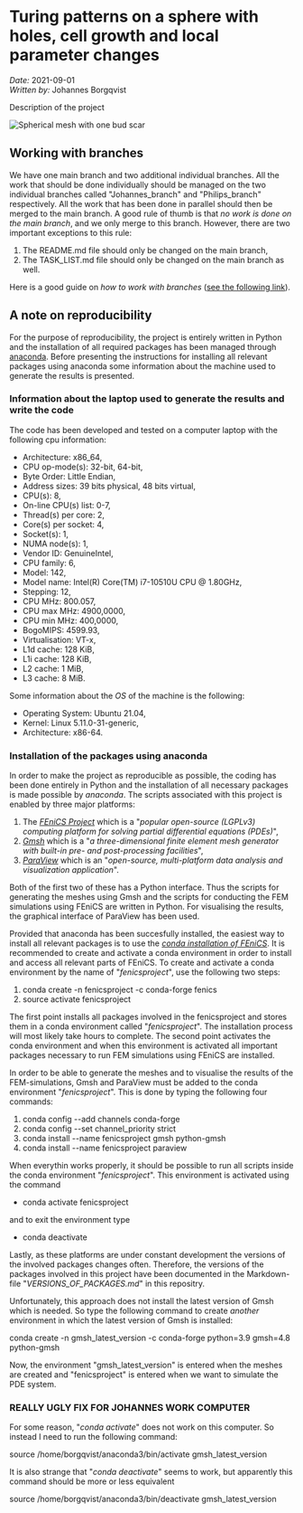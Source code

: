 # Turing patterns on a sphere with holes, cell growth and local parameter changes
*Date:* 2021-09-01<br>
*Written by:* Johannes Borgqvist<br>


Description of the project

![Spherical mesh with one bud scar](mesh_one_bud_scar.png)








## Working with branches
We have one main branch and two additional individual branches. All the work that should be done individually should be managed on the two individual branches called "Johannes\_branch" and "Philips\_branch" respectively. All the work that has been done in parallel should then be merged to the main branch. A good rule of thumb is that *no work is done on the main branch*, and we only merge to this branch. However, there are two important exceptions to this rule:

1. The README.md file should only be changed on the main branch,
2. The TASK_LIST.md file should only be changed on the main branch as well. 

Here is a good guide on *how to work with branches* ([see the following link](https://thenewstack.io/dont-mess-with-the-master-working-with-branches-in-git-and-github/)).



## A note on reproducibility
For the purpose of reproducibility, the project is entirely written in Python and the installation of all required packages has been managed through [anaconda](https://docs.anaconda.com/anaconda/install/index.html). Before presenting the instructions for installing all relevant packages using anaconda some information about the machine used to generate the results is presented. 

### Information about the laptop used to generate the results and write the code
The code has been developed and tested on a computer laptop with the following cpu information:

* Architecture:                    x86_64,
* CPU op-mode(s):                  32-bit, 64-bit,
* Byte Order:                      Little Endian,                                                                                                      
* Address sizes:                   39 bits physical, 48 bits virtual,                                                                                  
* CPU(s):                          8,
* On-line CPU(s) list:             0-7,
* Thread(s) per core:              2,
* Core(s) per socket:              4,
* Socket(s):                       1,
* NUMA node(s):                    1,
* Vendor ID:                       GenuineIntel,
* CPU family:                      6,
* Model:                           142,
* Model name:                      Intel(R) Core(TM) i7-10510U CPU @ 1.80GHz,
* Stepping:                        12,
* CPU MHz:                         800.057,
* CPU max MHz:                     4900,0000,
* CPU min MHz:                     400,0000,
* BogoMIPS:                        4599.93,
* Virtualisation:                  VT-x,
* L1d cache:                       128 KiB,
* L1i cache:                       128 KiB,
* L2 cache:                        1 MiB,
* L3 cache:                        8 MiB.

Some information about the *OS* of the machine is the following:

* Operating System: Ubuntu 21.04, 
* Kernel: Linux 5.11.0-31-generic,
* Architecture: x86-64.



### Installation of the packages using anaconda
In order to make the project as reproducible as possible, the coding has been done entirely in Python and the installation of all necessary packages is made possible by *anaconda*. The scripts associated with this project is enabled by three major platforms:
	
1. The [*FEniCS Project*](https://fenicsproject.org/) which is a "*popular open-source (LGPLv3) computing platform for solving partial differential equations (PDEs)*",
2. [*Gmsh*](https://gmsh.info/) which is a "*a three-dimensional finite element mesh generator with built-in pre- and post-processing facilities*",
3. [*ParaView*](https://www.paraview.org/) which is an "*open-source, multi-platform data analysis and visualization application*".

Both of the first two of these has a Python interface. Thus the scripts for generating the meshes using Gmsh and the scripts for conducting the FEM simulations using FEniCS are written in Python. For visualising the results, the graphical interface of ParaView has been used. 

Provided that anaconda has been succesfully installed, the easiest way to install all relevant packages is to use the [*conda installation of FEniCS*](https://fenicsproject.org/download/). It is recommended to create and activate a conda environment in order to install and access all relevant parts of FEniCS. To create and activate a conda environment by the name of "*fenicsproject*", use the following two steps:

1. conda create -n fenicsproject -c conda-forge fenics
2. source activate fenicsproject

The first point installs all packages involved in the fenicsproject and stores them in a conda environment called "*fenicsproject*". The installation process will most likely take hours to complete. The second point activates the conda environment and when this environment is activated all important packages necessary to run FEM simulations using FEniCS are installed. 

In order to be able to generate the meshes and to visualise the results of the FEM-simulations, Gmsh and ParaView must be added to the conda environment "*fenicsproject*". This is done by typing the following four commands:

1. conda config --add channels conda-forge
2. conda config --set channel_priority strict
3. conda install --name fenicsproject gmsh python-gmsh
4. conda install --name fenicsproject paraview


When everythin works properly, it should be possible to run all scripts inside the conda environment "*fenicsproject*". This environment is activated using the command

* conda activate fenicsproject

and to exit the environment type

* conda deactivate

Lastly, as these platforms are under constant development the versions of the involved packages changes often. Therefore, the versions of the packages involved in this project have been documented in the Markdown-file "*VERSIONS\_OF\_PACKAGES.md*" in this repositry. 


Unfortunately, this approach does not install the latest version of Gmsh which is needed. So type the following command to create *another* environment in which the latest version of Gmsh is installed:

conda create -n gmsh\_latest\_version -c conda-forge python=3.9 gmsh=4.8 python-gmsh

Now, the environment "gmsh\_latest\_version" is entered when the meshes are created and "fenicsproject" is entered when we want to simulate the PDE system. 



### REALLY UGLY FIX FOR JOHANNES WORK COMPUTER

For some reason, "*conda activate*" does not work on this computer. So instead I need to run the following command: <br>

source /home/borgqvist/anaconda3/bin/activate gmsh\_latest\_version

It is also strange that "*conda deactivate*" seems to work, but apparently this command should be more or less equivalent

source /home/borgqvist/anaconda3/bin/deactivate gmsh\_latest\_version
